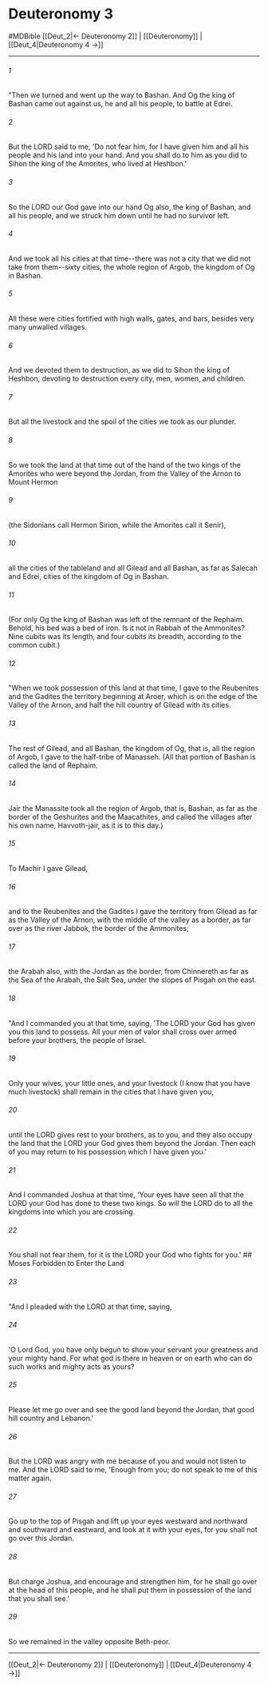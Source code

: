# Deuteronomy 3
#MDBible
[[Deut_2|← Deuteronomy 2]] | [[Deuteronomy]] | [[Deut_4|Deuteronomy 4 →]]

***

###### 1 
"Then we turned and went up the way to Bashan. And Og the king of Bashan came out against us, he and all his people, to battle at Edrei. 

###### 2 
But the LORD said to me, 'Do not fear him, for I have given him and all his people and his land into your hand. And you shall do to him as you did to Sihon the king of the Amorites, who lived at Heshbon.' 

###### 3 
So the LORD our God gave into our hand Og also, the king of Bashan, and all his people, and we struck him down until he had no survivor left. 

###### 4 
And we took all his cities at that time--there was not a city that we did not take from them--sixty cities, the whole region of Argob, the kingdom of Og in Bashan. 

###### 5 
All these were cities fortified with high walls, gates, and bars, besides very many unwalled villages. 

###### 6 
And we devoted them to destruction, as we did to Sihon the king of Heshbon, devoting to destruction every city, men, women, and children. 

###### 7 
But all the livestock and the spoil of the cities we took as our plunder. 

###### 8 
So we took the land at that time out of the hand of the two kings of the Amorites who were beyond the Jordan, from the Valley of the Arnon to Mount Hermon 

###### 9 
(the Sidonians call Hermon Sirion, while the Amorites call it Senir), 

###### 10 
all the cities of the tableland and all Gilead and all Bashan, as far as Salecah and Edrei, cities of the kingdom of Og in Bashan. 

###### 11 
(For only Og the king of Bashan was left of the remnant of the Rephaim. Behold, his bed was a bed of iron. Is it not in Rabbah of the Ammonites? Nine cubits was its length, and four cubits its breadth, according to the common cubit.) 

###### 12 
"When we took possession of this land at that time, I gave to the Reubenites and the Gadites the territory beginning at Aroer, which is on the edge of the Valley of the Arnon, and half the hill country of Gilead with its cities. 

###### 13 
The rest of Gilead, and all Bashan, the kingdom of Og, that is, all the region of Argob, I gave to the half-tribe of Manasseh. (All that portion of Bashan is called the land of Rephaim. 

###### 14 
Jair the Manassite took all the region of Argob, that is, Bashan, as far as the border of the Geshurites and the Maacathites, and called the villages after his own name, Havvoth-jair, as it is to this day.) 

###### 15 
To Machir I gave Gilead, 

###### 16 
and to the Reubenites and the Gadites I gave the territory from Gilead as far as the Valley of the Arnon, with the middle of the valley as a border, as far over as the river Jabbok, the border of the Ammonites; 

###### 17 
the Arabah also, with the Jordan as the border, from Chinnereth as far as the Sea of the Arabah, the Salt Sea, under the slopes of Pisgah on the east. 

###### 18 
"And I commanded you at that time, saying, 'The LORD your God has given you this land to possess. All your men of valor shall cross over armed before your brothers, the people of Israel. 

###### 19 
Only your wives, your little ones, and your livestock (I know that you have much livestock) shall remain in the cities that I have given you, 

###### 20 
until the LORD gives rest to your brothers, as to you, and they also occupy the land that the LORD your God gives them beyond the Jordan. Then each of you may return to his possession which I have given you.' 

###### 21 
And I commanded Joshua at that time, 'Your eyes have seen all that the LORD your God has done to these two kings. So will the LORD do to all the kingdoms into which you are crossing. 

###### 22 
You shall not fear them, for it is the LORD your God who fights for you.' ## Moses Forbidden to Enter the Land 

###### 23 
"And I pleaded with the LORD at that time, saying, 

###### 24 
'O Lord God, you have only begun to show your servant your greatness and your mighty hand. For what god is there in heaven or on earth who can do such works and mighty acts as yours? 

###### 25 
Please let me go over and see the good land beyond the Jordan, that good hill country and Lebanon.' 

###### 26 
But the LORD was angry with me because of you and would not listen to me. And the LORD said to me, 'Enough from you; do not speak to me of this matter again. 

###### 27 
Go up to the top of Pisgah and lift up your eyes westward and northward and southward and eastward, and look at it with your eyes, for you shall not go over this Jordan. 

###### 28 
But charge Joshua, and encourage and strengthen him, for he shall go over at the head of this people, and he shall put them in possession of the land that you shall see.' 

###### 29 
So we remained in the valley opposite Beth-peor. 

***

[[Deut_2|← Deuteronomy 2]] | [[Deuteronomy]] | [[Deut_4|Deuteronomy 4 →]]

